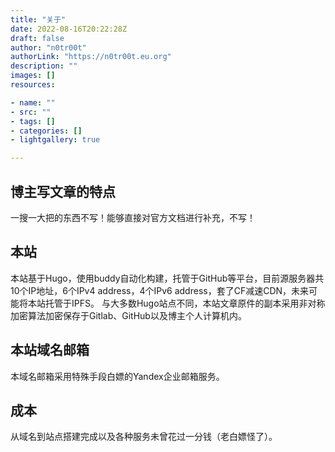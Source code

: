 ```yaml
---
title: "关于"
date: 2022-08-16T20:22:28Z
draft: false
author: "n0tr00t"
authorLink: "https://n0tr00t.eu.org"
description: ""
images: []
resources:

- name: ""
- src: ""
- tags: []
- categories: []
- lightgallery: true

---
```

## 博主写文章的特点
一搜一大把的东西不写！能够直接对官方文档进行补充，不写！
## 本站
本站基于Hugo，使用buddy自动化构建，托管于GitHub等平台，目前源服务器共10个IP地址，6个IPv4 address，4个IPv6 address，套了CF减速CDN，未来可能将本站托管于IPFS。
与大多数Hugo站点不同，本站文章原件的副本采用非对称加密算法加密保存于Gitlab、GitHub以及博主个人计算机内。
## 本站域名邮箱
本域名邮箱采用特殊手段白嫖的Yandex企业邮箱服务。
## 成本
从域名到站点搭建完成以及各种服务未曾花过一分钱（老白嫖怪了）。
